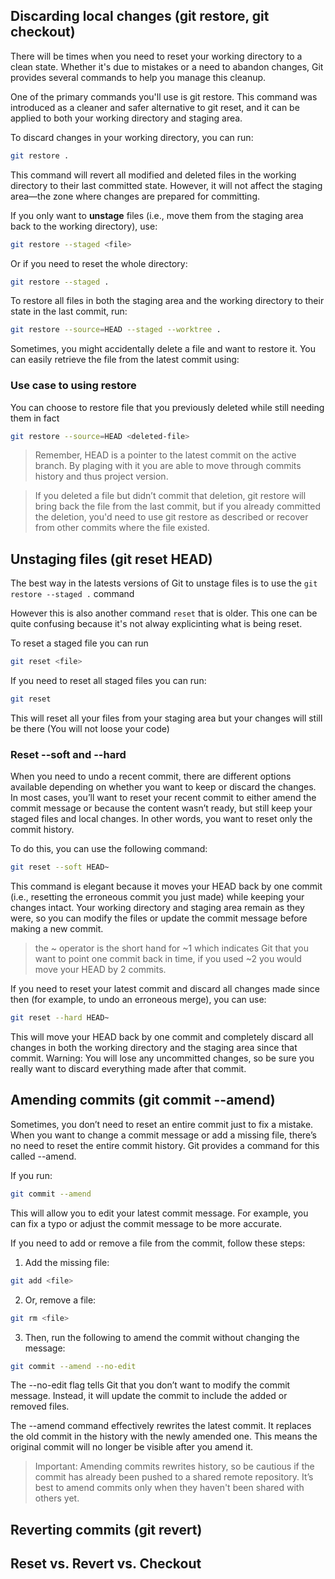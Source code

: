 ## Discarding local changes (git restore, git checkout)

There will be times when you need to reset your working directory to a clean state. Whether it's due to mistakes or a need to abandon changes, Git provides several commands to help you manage this cleanup.

One of the primary commands you'll use is git restore. This command was introduced as a cleaner and safer alternative to git reset, and it can be applied to both your working directory and staging area.

To discard changes in your working directory, you can run:

```sh
git restore .
```

This command will revert all modified and deleted files in the working directory to their last committed state. However, it will not affect the staging area—the zone where changes are prepared for committing.

If you only want to **unstage** files (i.e., move them from the staging area back to the working directory), use:

```sh
git restore --staged <file>
```

Or if you need to reset the whole directory:

```sh
git restore --staged .
```

To restore all files in both the staging area and the working directory to their state in the last commit, run:

```sh
git restore --source=HEAD --staged --worktree .
```

Sometimes, you might accidentally delete a file and want to restore it. You can easily retrieve the file from the latest commit using:

### Use case to using restore

You can choose to restore file that you previously deleted while still needing them in fact

```sh
git restore --source=HEAD <deleted-file>
```

> Remember, HEAD is a pointer to the latest commit on the active branch. By plaging with it you are able to move through commits history and thus project version.

> If you deleted a file but didn’t commit that deletion, git restore will bring back the file from the last commit, but if you already committed the deletion, you'd need to use git restore as described or recover from other commits where the file existed.

## Unstaging files (git reset HEAD)

The best way in the latests versions of Git to unstage files is to use the `git restore --staged .` command

However this is also another command `reset` that is older. This one can be quite confusing because it's not alway explicinting what is being reset.

To reset a staged file you can run

```sh
git reset <file>
```

If you need to reset all staged files you can run:

```sh
git reset
```

This will reset all your files from your staging area but your changes will still be there (You will not loose your code)

### Reset --soft and --hard

When you need to undo a recent commit, there are different options available depending on whether you want to keep or discard the changes. In most cases, you’ll want to reset your recent commit to either amend the commit message or because the content wasn’t ready, but still keep your staged files and local changes. In other words, you want to reset only the commit history.

To do this, you can use the following command:

```sh
git reset --soft HEAD~
```

This command is elegant because it moves your HEAD back by one commit (i.e., resetting the erroneous commit you just made) while keeping your changes intact. Your working directory and staging area remain as they were, so you can modify the files or update the commit message before making a new commit.

> the ~ operator is the short hand for ~1 which indicates Git that you want to point one commit back in time, if you used ~2 you would move your HEAD by 2 commits.

If you need to reset your latest commit and discard all changes made since then (for example, to undo an erroneous merge), you can use:

```sh
git reset --hard HEAD~
```

This will move your HEAD back by one commit and completely discard all changes in both the working directory and the staging area since that commit. Warning: You will lose any uncommitted changes, so be sure you really want to discard everything made after that commit.

## Amending commits (git commit --amend)

Sometimes, you don’t need to reset an entire commit just to fix a mistake. When you want to change a commit message or add a missing file, there’s no need to reset the entire commit history. Git provides a command for this called --amend.

If you run:

```sh
git commit --amend
```

This will allow you to edit your latest commit message. For example, you can fix a typo or adjust the commit message to be more accurate.

If you need to add or remove a file from the commit, follow these steps:

1. Add the missing file:

```sh
git add <file>
```

2. Or, remove a file:

```sh
git rm <file>
```

3. Then, run the following to amend the commit without changing the message:

```sh
git commit --amend --no-edit
```

The --no-edit flag tells Git that you don’t want to modify the commit message. Instead, it will update the commit to include the added or removed files.

The --amend command effectively rewrites the latest commit. It replaces the old commit in the history with the newly amended one. This means the original commit will no longer be visible after you amend it.

> Important: Amending commits rewrites history, so be cautious if the commit has already been pushed to a shared remote repository. It’s best to amend commits only when they haven't been shared with others yet.

## Reverting commits (git revert)

## Reset vs. Revert vs. Checkout
